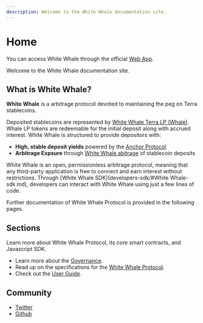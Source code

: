 ```yaml
---
description: Welcome to the White Whale documentation site.
---
```


# Home

You can access White Whale through the official [Web App](user-guide/webapp/).

Welcome to the White Whale documentation site.

## What is White Whale?

**White Whale** is a arbitrage protocol devoted to maintaining the peg on Terra stablecoins.

Deposited stablecoins are represented by [White Whale Terra LP \(Whale\)](protocol/whale-token#whale-token/Whale_token.md/). Whale LP tokens are redeemable for the initial deposit along with accrued interest. White Whale is structured to provide depositors with:

* **High, stable deposit yields** powered by the [Anchor Protocol](https://anchorprotocol.com)
* **Arbitrage Expsure** through [White Whale abitrage](protocol/whale-token/Arbitrage_exposure.md) of stablecoin deposits

White Whale is an open, permissionless arbitrage protocol, meaning that any third-party application is free to connect and earn interest without restrictions. Through [White Whale SDK](developers-sdk/#White Whale-sdk.md), developers can interact with White Whale using just a few lines of code.

Further documentation of White Whale Protocol is provided in the following pages.

## Sections

Learn more about White Whale Protocol, its core smart contracts, and Javascript SDK.

* Learn more about the [Governance](protocol/governance/Governance-Overview.md).
* Read up on the specifications for the [White Whale Protocol](#). 
* Check out the [User Guide](user-guide/README.md).

## Community

* [Twitter](https://twitter.com/whitewhaleterra)
* [Github](https://github.com/White-Whale-Defi-Platform)
